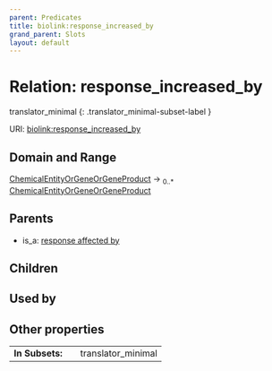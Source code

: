 ```yaml
---
parent: Predicates
title: biolink:response_increased_by
grand_parent: Slots
layout: default
---
```


# Relation: response_increased_by

translator_minimal
{: .translator_minimal-subset-label }




URI: [biolink:response_increased_by](https://w3id.org/biolink/vocab/response_increased_by)

## Domain and Range

[ChemicalEntityOrGeneOrGeneProduct](ChemicalEntityOrGeneOrGeneProduct.md) ->  <sub>0..\*</sub> [ChemicalEntityOrGeneOrGeneProduct](ChemicalEntityOrGeneOrGeneProduct.md)

## Parents

 *  is_a: [response affected by](response_affected_by.md)

## Children


## Used by


## Other properties

|  |  |  |
| --- | --- | --- |
| **In Subsets:** | | translator_minimal |

